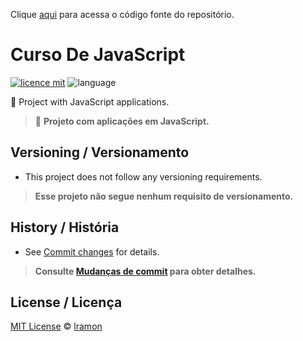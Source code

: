 Clique [aqui](https://github.com/lramon2001/Curso-de-JavaScript) para acessa o código fonte do repositório.

# Curso De JavaScript
[![licence mit](https://img.shields.io/badge/licence-MIT-blue.svg)](https://github.com/lramon2001/ORIENTA-O-A-OBJETOS-FGA0158/blob/main/LICENSE)
![language](https://img.shields.io/badge/javaSricpt-only-yellow)

:rocket: Project with JavaScript applications. 

> :rocket: **Projeto com aplicações em JavaScript.**


## Versioning / Versionamento
- This project does not follow any versioning requirements.

> **Esse projeto não segue nenhum requisito de versionamento.**


## History / História
- See [Commit changes](https://github.com/lramon2001/Curso-de-JavaScript/commits/main) for details.

> **Consulte [Mudanças de commit](https://github.com/lramon2001/Curso-de-JavaScript/commits/main) para obter detalhes.**

## License / Licença
[MIT License](https://github.com/lramon2001/Curso-de-JavaScript/blob/main/LICENSE) © [lramon](https://github.com/lramon2001)


